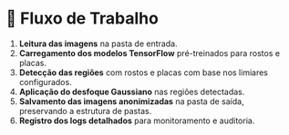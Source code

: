 
# 🔄 Fluxo de Trabalho

1. **Leitura das imagens** na pasta de entrada.
2. **Carregamento dos modelos TensorFlow** pré-treinados para rostos e placas.
3. **Detecção das regiões** com rostos e placas com base nos limiares configurados.
4. **Aplicação do desfoque Gaussiano** nas regiões detectadas.
5. **Salvamento das imagens anonimizadas** na pasta de saída, preservando a estrutura de pastas.
6. **Registro dos logs detalhados** para monitoramento e auditoria.
